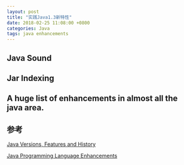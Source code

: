 ```yaml
---
layout: post
title: "实践Java1.3新特性"
date: 2018-02-25 11:08:00 +0800
categories: Java
tags: java enhancements
---
```


## Java Sound

## Jar Indexing

## A huge list of enhancements in almost all the java area.

## 参考

[Java Versions, Features and History](https://javapapers.com/core-java/java-features-and-history/)

[Java Programming Language Enhancements](https://docs.oracle.com/javase/8/docs/technotes/guides/language/enhancements.html)